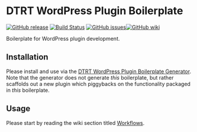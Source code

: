# DTRT WordPress Plugin Boilerplate

[![GitHub release](https://img.shields.io/github/v/tag/dotherightthing/wpdtrt-plugin-boilerplate)](https://github.com/dotherightthing/wpdtrt-plugin-boilerplate/releases) [![Build Status](https://github.com/dotherightthing/wpdtrt-plugin-boilerplate/workflows/Build%20and%20release%20if%20tagged/badge.svg)](https://github.com/dotherightthing/wpdtrt-plugin-boilerplate/actions?query=workflow%3A%22Build+and+release+if+tagged%22) [![GitHub issues](https://img.shields.io/github/issues/dotherightthing/wpdtrt-plugin-boilerplate.svg)](https://github.com/dotherightthing/wpdtrt-plugin-boilerplate/issues)[![GitHub wiki](https://img.shields.io/badge/documentation-wiki-lightgrey.svg)](https://github.com/dotherightthing/wpdtrt-plugin-boilerplate/wiki)

Boilerplate for WordPress plugin development.

## Installation

Please install and use via the [DTRT WordPress Plugin Boilerplate Generator](https://github.com/dotherightthing/generator-wp-plugin-boilerplate). Note that the generator does not generate *this* boilerplate, but rather scaffolds out a new plugin which piggybacks on the functionality packaged in *this* boilerplate.

## Usage

Please start by reading the wiki section titled [Workflows](https://github.com/dotherightthing/wpdtrt-plugin-boilerplate/wiki/Workflows).

